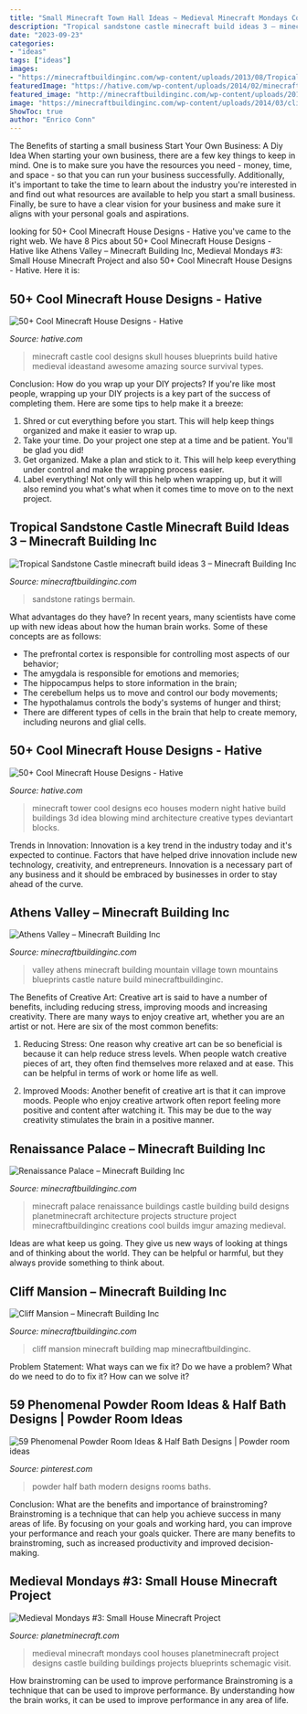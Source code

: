 ```yaml
---
title: "Small Minecraft Town Hall Ideas ~ Medieval Minecraft Mondays Cool Houses Planetminecraft Project Designs Castle Building Buildings Projects Blueprints Schemagic Visit"
description: "Tropical sandstone castle minecraft build ideas 3 – minecraft building inc"
date: "2023-09-23"
categories:
- "ideas"
tags: ["ideas"]
images:
- "https://minecraftbuildinginc.com/wp-content/uploads/2013/08/Tropical-Sandstone-Castle-minecraft-build-ideas-3.jpg"
featuredImage: "https://hative.com/wp-content/uploads/2014/02/minecraft-houses/minecraft-skull-castle-3.jpg"
featured_image: "http://minecraftbuildinginc.com/wp-content/uploads/2015/02/Athens-Valley-village-mountain-town-minecraft-building-ideas-blueprints-3.jpg"
image: "https://minecraftbuildinginc.com/wp-content/uploads/2014/03/cliff-mansion-minecraft-building-ideas-8.jpg"
ShowToc: true
author: "Enrico Conn"
---
```



The Benefits of starting a small business
Start Your Own Business: A Diy Idea 
When starting your own business, there are a few key things to keep in mind. One is to make sure you have the resources you need - money, time, and space - so that you can run your business successfully. Additionally, it's important to take the time to learn about the industry you're interested in and find out what resources are available to help you start a small business. Finally, be sure to have a clear vision for your business and make sure it aligns with your personal goals and aspirations.

	

		
looking for 50+ Cool Minecraft House Designs - Hative you've came to the right web. We have 8 Pics about 50+ Cool Minecraft House Designs - Hative like Athens Valley – Minecraft Building Inc, Medieval Mondays #3: Small House Minecraft Project and also 50+ Cool Minecraft House Designs - Hative. Here it is:
		
    
## 50+ Cool Minecraft House Designs - Hative

<img loading=lazy src="https://hative.com/wp-content/uploads/2014/02/minecraft-houses/minecraft-skull-castle-3.jpg" onerror="this.onerror=null;this.src='https://tse3.mm.bing.net/th?id=OIP.rQS27eKKIE5hczcEvHRrVwHaEK&amp;pid=15.1';" alt="50+ Cool Minecraft House Designs - Hative">

_Source: hative.com_

>minecraft castle cool designs skull houses blueprints build hative medieval ideastand awesome amazing source survival types. 

	

Conclusion: How do you wrap up your DIY projects?
If you're like most people, wrapping up your DIY projects is a key part of the success of completing them. Here are some tips to help make it a breeze:
1) Shred or cut everything before you start. This will help keep things organized and make it easier to wrap up.
2) Take your time. Do your project one step at a time and be patient. You'll be glad you did!
3) Get organized. Make a plan and stick to it. This will help keep everything under control and make the wrapping process easier.
4) Label everything! Not only will this help when wrapping up, but it will also remind you what's what when it comes time to move on to the next project.

    
## Tropical Sandstone Castle Minecraft Build Ideas 3 – Minecraft Building Inc

<img loading=lazy src="https://minecraftbuildinginc.com/wp-content/uploads/2013/08/Tropical-Sandstone-Castle-minecraft-build-ideas-3.jpg" onerror="this.onerror=null;this.src='https://tse3.mm.bing.net/th?id=OIP.8YSMjJqeR6MVyeBQTNPNNwHaEK&amp;pid=15.1';" alt="Tropical Sandstone Castle minecraft build ideas 3 – Minecraft Building Inc">

_Source: minecraftbuildinginc.com_

>sandstone ratings bermain. 

	

What advantages do they have?
In recent years, many scientists have come up with new ideas about how the human brain works. Some of these concepts are as follows: 
- The prefrontal cortex is responsible for controlling most aspects of our behavior; 
- The amygdala is responsible for emotions and memories; 
- The hippocampus helps to store information in the brain; 
- The cerebellum helps us to move and control our body movements; 
- The hypothalamus controls the body's systems of hunger and thirst; 
- There are different types of cells in the brain that help to create memory, including neurons and glial cells.

    
## 50+ Cool Minecraft House Designs - Hative

<img loading=lazy src="https://hative.com/wp-content/uploads/2014/02/minecraft-houses/modern-tower-night-idea-51.jpg" onerror="this.onerror=null;this.src='https://tse4.mm.bing.net/th?id=OIP.sAPG-K3JHqJGXca31A5VwQHaD7&amp;pid=15.1';" alt="50+ Cool Minecraft House Designs - Hative">

_Source: hative.com_

>minecraft tower cool designs eco houses modern night hative build buildings 3d idea blowing mind architecture creative types deviantart blocks. 

	

Trends in Innovation:
Innovation is a key trend in the industry today and it's expected to continue. Factors that have helped drive innovation include new technology, creativity, and entrepreneurs. Innovation is a necessary part of any business and it should be embraced by businesses in order to stay ahead of the curve.

    
## Athens Valley – Minecraft Building Inc

<img loading=lazy src="http://minecraftbuildinginc.com/wp-content/uploads/2015/02/Athens-Valley-village-mountain-town-minecraft-building-ideas-blueprints-3.jpg" onerror="this.onerror=null;this.src='https://tse1.mm.bing.net/th?id=OIP.7w8jRsdJueBfnCmE_ohd5gHaD0&amp;pid=15.1';" alt="Athens Valley – Minecraft Building Inc">

_Source: minecraftbuildinginc.com_

>valley athens minecraft building mountain village town mountains blueprints castle nature build minecraftbuildinginc. 

	

The Benefits of Creative Art:
Creative art is said to have a number of benefits, including reducing stress, improving moods and increasing creativity. There are many ways to enjoy creative art, whether you are an artist or not. Here are six of the most common benefits:
1. Reducing Stress: One reason why creative art can be so beneficial is because it can help reduce stress levels. When people watch creative pieces of art, they often find themselves more relaxed and at ease. This can be helpful in terms of work or home life as well.

2. Improved Moods: Another benefit of creative art is that it can improve moods. People who enjoy creative artwork often report feeling more positive and content after watching it. This may be due to the way creativity stimulates the brain in a positive manner.


    
## Renaissance Palace – Minecraft Building Inc

<img loading=lazy src="http://minecraftbuildinginc.com/wp-content/uploads/2013/10/Renaissance-Palace-minecraft-building-ideas-2.jpg" onerror="this.onerror=null;this.src='https://tse4.mm.bing.net/th?id=OIP.cSpc8KqEA_LMLtDxWshOCQHaHa&amp;pid=15.1';" alt="Renaissance Palace – Minecraft Building Inc">

_Source: minecraftbuildinginc.com_

>minecraft palace renaissance buildings castle building build designs planetminecraft architecture projects structure project minecraftbuildinginc creations cool builds imgur amazing medieval. 

	

Ideas are what keep us going. They give us new ways of looking at things and of thinking about the world. They can be helpful or harmful, but they always provide something to think about.

    
## Cliff Mansion – Minecraft Building Inc

<img loading=lazy src="https://minecraftbuildinginc.com/wp-content/uploads/2014/03/cliff-mansion-minecraft-building-ideas-8.jpg" onerror="this.onerror=null;this.src='https://tse3.mm.bing.net/th?id=OIP.qB6k9-f3IrRylJ94rdODIwHaEW&amp;pid=15.1';" alt="Cliff Mansion – Minecraft Building Inc">

_Source: minecraftbuildinginc.com_

>cliff mansion minecraft building map minecraftbuildinginc. 

	

Problem Statement: What ways can we fix it?
Do we have a problem?
What do we need to do to fix it?
How can we solve it?

    
## 59 Phenomenal Powder Room Ideas &amp; Half Bath Designs | Powder Room Ideas

<img loading=lazy src="https://i.pinimg.com/736x/be/50/d4/be50d47c0eebf3ef4aaad1b35bfdf842.jpg" onerror="this.onerror=null;this.src='https://tse1.mm.bing.net/th?id=OIP.xKX2P9AnUIu-EiZKsT9zzwHaLE&amp;pid=15.1';" alt="59 Phenomenal Powder Room Ideas &amp; Half Bath Designs | Powder room ideas">

_Source: pinterest.com_

>powder half bath modern designs rooms baths. 

	

Conclusion: What are the benefits and importance of brainstroming?
Brainstroming is a technique that can help you achieve success in many areas of life. By focusing on your goals and working hard, you can improve your performance and reach your goals quicker. There are many benefits to brainstroming, such as increased productivity and improved decision-making.

    
## Medieval Mondays #3: Small House Minecraft Project

<img loading=lazy src="http://static.planetminecraft.com/files/resource_media/screenshot/1516/mm3_28846701.jpg" onerror="this.onerror=null;this.src='https://tse2.mm.bing.net/th?id=OIP.ioQN5igrKqRfwEq3CocpngHaFj&amp;pid=15.1';" alt="Medieval Mondays #3: Small House Minecraft Project">

_Source: planetminecraft.com_

>medieval minecraft mondays cool houses planetminecraft project designs castle building buildings projects blueprints schemagic visit. 

	

How brainstroming can be used to improve performance
Brainstroming is a technique that can be used to improve performance. By understanding how the brain works, it can be used to improve performance in any area of life.

